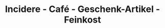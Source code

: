 ---
title: "Incidere - Café - Geschenk-Artikel - Feinkost"
url: /bad-zwischenahn/incidere-cafe-geschenk-artikel-feinkost/
shop: Feinkost
---